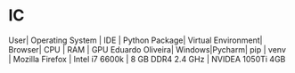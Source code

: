 # IC

User| 	Operating System |	IDE |	Python Package| 	Virtual Environment| 	Browser| 	CPU |	RAM |	GPU
Eduardo Oliveira| Windows|Pycharm| pip | venv | Mozilla Firefox | Intel i7 6600k | 8 GB DDR4 2.4 GHz | NVIDEA 1050Ti 4GB
